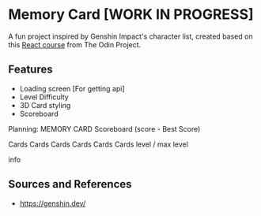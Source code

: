 # Memory Card [WORK IN PROGRESS]
A fun project inspired by Genshin Impact's character list, created based on this [React course](https://www.theodinproject.com/lessons/node-path-react-new-memory-card) from The Odin Project.

## Features
- Loading screen [For getting api]
- Level Difficulty
- 3D Card styling
- Scoreboard


Planning: 
MEMORY CARD
 Scoreboard (score - Best Score)

 Cards Cards Cards Cards Cards Cards
         level / max level

 info


## Sources and References
- https://genshin.dev/